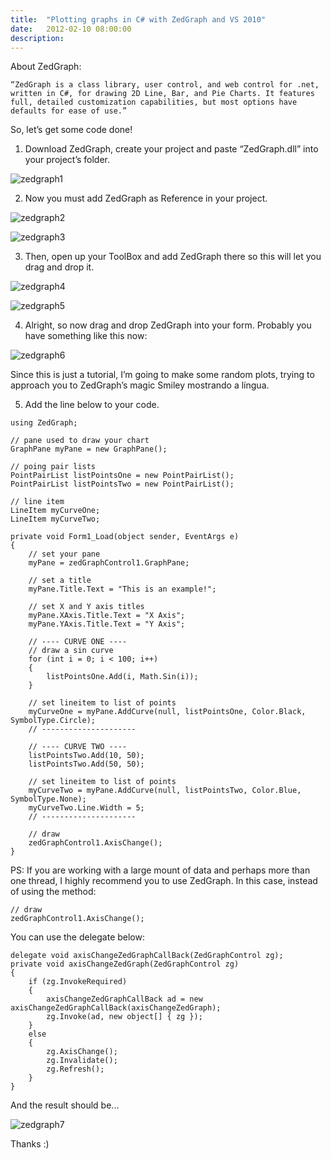 ```yaml
---
title:  "Plotting graphs in C# with ZedGraph and VS 2010"
date:   2012-02-10 08:00:00
description:
---
```


About ZedGraph:

```
“ZedGraph is a class library, user control, and web control for .net, written in C#, for drawing 2D Line, Bar, and Pie Charts. It features full, detailed customization capabilities, but most options have defaults for ease of use.”
```

So, let’s get some code done!

1) Download ZedGraph, create your project and paste “ZedGraph.dll” into your project’s folder.

![zedgraph1](/assets/images/zedgraph/zedgraph1.png)

2) Now you must add ZedGraph as Reference in your project.

![zedgraph2](/assets/images/zedgraph/zedgraph2.png)

![zedgraph3](/assets/images/zedgraph/zedgraph3.png)

3) Then, open up your ToolBox and add ZedGraph there so this will let you drag and drop it.

![zedgraph4](/assets/images/zedgraph/zedgraph4.png)

![zedgraph5](/assets/images/zedgraph/zedgraph5.png)

4) Alright, so now drag and drop ZedGraph into your form. Probably you have something like this now:

![zedgraph6](/assets/images/zedgraph/zedgraph6.png)

Since this is just a tutorial, I’m going to make some random plots, trying to approach you to ZedGraph’s magic Smiley mostrando a língua.

5) Add the line below to your code.

```
using ZedGraph;
```

```
// pane used to draw your chart
GraphPane myPane = new GraphPane();

// poing pair lists
PointPairList listPointsOne = new PointPairList();
PointPairList listPointsTwo = new PointPairList();

// line item
LineItem myCurveOne;
LineItem myCurveTwo;
```

```
private void Form1_Load(object sender, EventArgs e)
{
    // set your pane
    myPane = zedGraphControl1.GraphPane;

    // set a title
    myPane.Title.Text = "This is an example!";

    // set X and Y axis titles
    myPane.XAxis.Title.Text = "X Axis";
    myPane.YAxis.Title.Text = "Y Axis";

    // ---- CURVE ONE ----
    // draw a sin curve
    for (int i = 0; i < 100; i++)
    {
        listPointsOne.Add(i, Math.Sin(i));
    }

    // set lineitem to list of points
    myCurveOne = myPane.AddCurve(null, listPointsOne, Color.Black, SymbolType.Circle);    
    // ---------------------

    // ---- CURVE TWO ----
    listPointsTwo.Add(10, 50);
    listPointsTwo.Add(50, 50);            

    // set lineitem to list of points
    myCurveTwo = myPane.AddCurve(null, listPointsTwo, Color.Blue, SymbolType.None);
    myCurveTwo.Line.Width = 5;
    // ---------------------

    // draw
    zedGraphControl1.AxisChange();              
}
```

PS: If you are working with a large mount of data and perhaps more than one thread, I highly recommend you to use ZedGraph. In this case, instead of using the method:

```
// draw
zedGraphControl1.AxisChange();
```

You can use the delegate below:

```
delegate void axisChangeZedGraphCallBack(ZedGraphControl zg);
private void axisChangeZedGraph(ZedGraphControl zg)
{
    if (zg.InvokeRequired)
    {
        axisChangeZedGraphCallBack ad = new axisChangeZedGraphCallBack(axisChangeZedGraph);
        zg.Invoke(ad, new object[] { zg });
    }
    else
    {               
        zg.AxisChange();
        zg.Invalidate();
        zg.Refresh();                
    }
}
```

And the result should be...

![zedgraph7](/assets/images/zedgraph/zedgraph7.png)

Thanks :)

